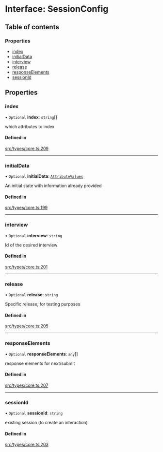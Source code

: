 # Interface: SessionConfig

## Table of contents

### Properties

- [index](../wiki/SessionConfig#index)
- [initialData](../wiki/SessionConfig#initialdata)
- [interview](../wiki/SessionConfig#interview)
- [release](../wiki/SessionConfig#release)
- [responseElements](../wiki/SessionConfig#responseelements)
- [sessionId](../wiki/SessionConfig#sessionid)

## Properties

### index

• `Optional` **index**: `string`[]

which attributes to index

#### Defined in

[src/types/core.ts:209](https://github.com/decisively-io/interview-sdk/blob/749d289f90b45ddcdd893b59a564a1efcab35fcb/src/types/core.ts#L209)

___

### initialData

• `Optional` **initialData**: [`AttributeValues`](../wiki/Exports#attributevalues)

An initial state with information already provided

#### Defined in

[src/types/core.ts:199](https://github.com/decisively-io/interview-sdk/blob/749d289f90b45ddcdd893b59a564a1efcab35fcb/src/types/core.ts#L199)

___

### interview

• `Optional` **interview**: `string`

Id of the desired interview

#### Defined in

[src/types/core.ts:201](https://github.com/decisively-io/interview-sdk/blob/749d289f90b45ddcdd893b59a564a1efcab35fcb/src/types/core.ts#L201)

___

### release

• `Optional` **release**: `string`

Specific release, for testing purposes

#### Defined in

[src/types/core.ts:205](https://github.com/decisively-io/interview-sdk/blob/749d289f90b45ddcdd893b59a564a1efcab35fcb/src/types/core.ts#L205)

___

### responseElements

• `Optional` **responseElements**: `any`[]

response elements for next/submit

#### Defined in

[src/types/core.ts:207](https://github.com/decisively-io/interview-sdk/blob/749d289f90b45ddcdd893b59a564a1efcab35fcb/src/types/core.ts#L207)

___

### sessionId

• `Optional` **sessionId**: `string`

existing session (to create an interaction)

#### Defined in

[src/types/core.ts:203](https://github.com/decisively-io/interview-sdk/blob/749d289f90b45ddcdd893b59a564a1efcab35fcb/src/types/core.ts#L203)
